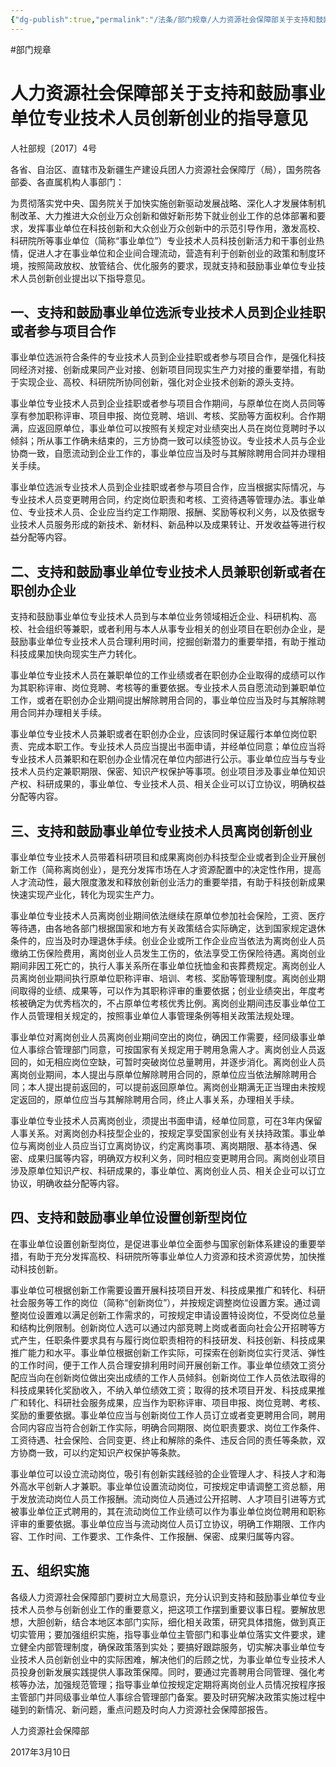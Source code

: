 ```yaml
---
{"dg-publish":true,"permalink":"/法条/部门规章/人力资源社会保障部关于支持和鼓励事业单位专业技术人员创新创业的指导意见/"}
---
```


#部门规章 
# 人力资源社会保障部关于支持和鼓励事业单位专业技术人员创新创业的指导意见

人社部规〔2017〕4号

各省、自治区、直辖市及新疆生产建设兵团人力资源社会保障厅（局），国务院各部委、各直属机构人事部门：

为贯彻落实党中央、国务院关于加快实施创新驱动发展战略、深化人才发展体制机制改革、大力推进大众创业万众创新和做好新形势下就业创业工作的总体部署和要求，发挥事业单位在科技创新和大众创业万众创新中的示范引导作用，激发高校、科研院所等事业单位（简称“事业单位”）专业技术人员科技创新活力和干事创业热情，促进人才在事业单位和企业间合理流动，营造有利于创新创业的政策和制度环境，按照简政放权、放管结合、优化服务的要求，现就支持和鼓励事业单位专业技术人员创新创业提出以下指导意见。

## 一、支持和鼓励事业单位选派专业技术人员到企业挂职或者参与项目合作

事业单位选派符合条件的专业技术人员到企业挂职或者参与项目合作，是强化科技同经济对接、创新成果同产业对接、创新项目同现实生产力对接的重要举措，有助于实现企业、高校、科研院所协同创新，强化对企业技术创新的源头支持。

事业单位专业技术人员到企业挂职或者参与项目合作期间，与原单位在岗人员同等享有参加职称评审、项目申报、岗位竞聘、培训、考核、奖励等方面权利。合作期满，应返回原单位，事业单位可以按照有关规定对业绩突出人员在岗位竞聘时予以倾斜；所从事工作确未结束的，三方协商一致可以续签协议。专业技术人员与企业协商一致，自愿流动到企业工作的，事业单位应当及时与其解除聘用合同并办理相关手续。

事业单位选派专业技术人员到企业挂职或者参与项目合作，应当根据实际情况，与专业技术人员变更聘用合同，约定岗位职责和考核、工资待遇等管理办法。事业单位、专业技术人员、企业应当约定工作期限、报酬、奖励等权利义务，以及依据专业技术人员服务形成的新技术、新材料、新品种以及成果转让、开发收益等进行权益分配等内容。

## 二、支持和鼓励事业单位专业技术人员兼职创新或者在职创办企业

支持和鼓励事业单位专业技术人员到与本单位业务领域相近企业、科研机构、高校、社会组织等兼职，或者利用与本人从事专业相关的创业项目在职创办企业，是鼓励事业单位专业技术人员合理利用时间，挖掘创新潜力的重要举措，有助于推动科技成果加快向现实生产力转化。

事业单位专业技术人员在兼职单位的工作业绩或者在职创办企业取得的成绩可以作为其职称评审、岗位竞聘、考核等的重要依据。专业技术人员自愿流动到兼职单位工作，或者在职创办企业期间提出解除聘用合同的，事业单位应当及时与其解除聘用合同并办理相关手续。

事业单位专业技术人员兼职或者在职创办企业，应该同时保证履行本单位岗位职责、完成本职工作。专业技术人员应当提出书面申请，并经单位同意；单位应当将专业技术人员兼职和在职创办企业情况在单位内部进行公示。事业单位应当与专业技术人员约定兼职期限、保密、知识产权保护等事项。创业项目涉及事业单位知识产权、科研成果的，事业单位、专业技术人员、相关企业可以订立协议，明确权益分配等内容。

## 三、支持和鼓励事业单位专业技术人员离岗创新创业

事业单位专业技术人员带着科研项目和成果离岗创办科技型企业或者到企业开展创新工作（简称离岗创业），是充分发挥市场在人才资源配置中的决定性作用，提高人才流动性，最大限度激发和释放创新创业活力的重要举措，有助于科技创新成果快速实现产业化，转化为现实生产力。

事业单位专业技术人员离岗创业期间依法继续在原单位参加社会保险，工资、医疗等待遇，由各地各部门根据国家和地方有关政策结合实际确定，达到国家规定退休条件的，应当及时办理退休手续。创业企业或所工作企业应当依法为离岗创业人员缴纳工伤保险费用，离岗创业人员发生工伤的，依法享受工伤保险待遇。离岗创业期间非因工死亡的，执行人事关系所在事业单位抚恤金和丧葬费规定。离岗创业人员离岗创业期间执行原单位职称评审、培训、考核、奖励等管理制度。离岗创业期间取得的业绩、成果等，可以作为其职称评审的重要依据；创业业绩突出，年度考核被确定为优秀档次的，不占原单位考核优秀比例。离岗创业期间违反事业单位工作人员管理相关规定的，按照事业单位人事管理条例等相关政策法规处理。

事业单位对离岗创业人员离岗创业期间空出的岗位，确因工作需要，经同级事业单位人事综合管理部门同意，可按国家有关规定用于聘用急需人才。离岗创业人员返回的，如无相应岗位空缺，可暂时突破岗位总量聘用，并逐步消化。离岗创业人员离岗创业期间，本人提出与原单位解除聘用合同的，原单位应当依法解除聘用合同；本人提出提前返回的，可以提前返回原单位。离岗创业期满无正当理由未按规定返回的，原单位应当与其解除聘用合同，终止人事关系，办理相关手续。

事业单位专业技术人员离岗创业，须提出书面申请，经单位同意，可在3年内保留人事关系。对离岗创办科技型企业的，按规定享受国家创业有关扶持政策。事业单位与离岗创业人员应当订立离岗协议，约定离岗事项、离岗期限、基本待遇、保密、成果归属等内容，明确双方权利义务，同时相应变更聘用合同。离岗创业项目涉及原单位知识产权、科研成果的，事业单位、离岗创业人员、相关企业可以订立协议，明确收益分配等内容。

## 四、支持和鼓励事业单位设置创新型岗位

在事业单位设置创新型岗位，是促进事业单位全面参与国家创新体系建设的重要举措，有助于充分发挥高校、科研院所等事业单位人力资源和技术资源优势，加快推动科技创新。

事业单位可根据创新工作需要设置开展科技项目开发、科技成果推广和转化、科研社会服务等工作的岗位（简称“创新岗位”），并按规定调整岗位设置方案。通过调整岗位设置难以满足创新工作需求的，可按规定申请设置特设岗位，不受岗位总量和结构比例限制。创新岗位人选可以通过内部竞聘上岗或者面向社会公开招聘等方式产生，任职条件要求具有与履行岗位职责相符的科技研发、科技创新、科技成果推广能力和水平。事业单位根据创新工作实际，可探索在创新岗位实行灵活、弹性的工作时间，便于工作人员合理安排利用时间开展创新工作。事业单位绩效工资分配应当向在创新岗位做出突出成绩的工作人员倾斜。创新岗位工作人员依法取得的科技成果转化奖励收入，不纳入单位绩效工资；取得的技术项目开发、科技成果推广和转化、科研社会服务成果，应当作为职称评审、项目申报、岗位竞聘、考核、奖励的重要依据。事业单位应当与创新岗位工作人员订立或者变更聘用合同，聘用合同内容应当符合创新工作实际，明确合同期限、岗位职责要求、岗位工作条件、工资待遇、社会保险、合同变更、终止和解除的条件、违反合同的责任等条款，双方协商一致，可以约定知识产权保护等条款。

事业单位可以设立流动岗位，吸引有创新实践经验的企业管理人才、科技人才和海外高水平创新人才兼职。事业单位设置流动岗位，可按规定申请调整工资总额，用于发放流动岗位人员工作报酬。流动岗位人员通过公开招聘、人才项目引进等方式被事业单位正式聘用的，其在流动岗位工作业绩可以作为事业单位岗位聘用和职称评审的重要依据。事业单位应当与流动岗位人员订立协议，明确工作期限、工作内容、工作时间、工作要求、工作条件、工作报酬、保密、成果归属等内容。

## 五、组织实施

各级人力资源社会保障部门要树立大局意识，充分认识到支持和鼓励事业单位专业技术人员参与创新创业工作的重要意义，把这项工作摆到重要议事日程。要解放思想，大胆创新，结合本地区本部门实际，细化相关政策，研究具体措施，做到真正切实管用；要加强组织实施，指导事业单位主管部门和事业单位落实文件要求，建立健全内部管理制度，确保政策落到实处；要搞好跟踪服务，切实解决事业单位专业技术人员创新创业中的实际困难，解决他们的后顾之忧，为事业单位专业技术人员投身创新发展实践提供人事政策保障。同时，要通过完善聘用合同管理、强化考核等办法，加强规范管理；指导事业单位按规定定期将离岗创业人员情况按程序报主管部门并同级事业单位人事综合管理部门备案。要及时研究解决政策实施过程中碰到的新情况、新问题，重点问题及时向人力资源社会保障部报告。

人力资源社会保障部

2017年3月10日